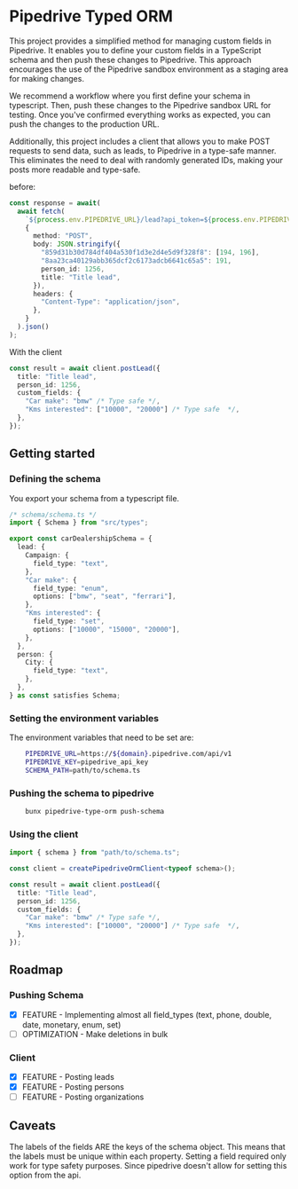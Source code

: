 # Pipedrive Typed ORM

This project provides a simplified method for managing custom fields in Pipedrive. It enables you to define your custom fields in a TypeScript schema and then push these changes to Pipedrive. This approach encourages the use of the Pipedrive sandbox environment as a staging area for making changes.

We recommend a workflow where you first define your schema in typescript. Then, push these changes to the Pipedrive sandbox URL for testing. Once you've confirmed everything works as expected, you can push the changes to the production URL.

Additionally, this project includes a client that allows you to make POST requests to send data, such as leads, to Pipedrive in a type-safe manner. This eliminates the need to deal with randomly generated IDs, making your posts more readable and type-safe.

before:

```ts
const response = await(
  await fetch(
    `${process.env.PIPEDRIVE_URL}/lead?api_token=${process.env.PIPEDRIVE_KEY}`,
    {
      method: "POST",
      body: JSON.stringify({
        "859d31b30d784df404a530f1d3e2d4e5d9f328f8": [194, 196],
        "8aa23ca40129abb365dcf2c6173adcb6641c65a5": 191,
        person_id: 1256,
        title: "Title lead",
      }),
      headers: {
        "Content-Type": "application/json",
      },
    }
  ).json()
);
```

With the client

```ts
const result = await client.postLead({
  title: "Title lead",
  person_id: 1256,
  custom_fields: {
    "Car make": "bmw" /* Type safe */,
    "Kms interested": ["10000", "20000"] /* Type safe  */,
  },
});
```

## Getting started

### Defining the schema

You export your schema from a typescript file.

```ts
/* schema/schema.ts */
import { Schema } from "src/types";

export const carDealershipSchema = {
  lead: {
    Campaign: {
      field_type: "text",
    },
    "Car make": {
      field_type: "enum",
      options: ["bmw", "seat", "ferrari"],
    },
    "Kms interested": {
      field_type: "set",
      options: ["10000", "15000", "20000"],
    },
  },
  person: {
    City: {
      field_type: "text",
    },
  },
} as const satisfies Schema;
```

### Setting the environment variables

The environment variables that need to be set are:

```sh
    PIPEDRIVE_URL=https://${domain}.pipedrive.com/api/v1
    PIPEDRIVE_KEY=pipedrive_api_key
    SCHEMA_PATH=path/to/schema.ts
```

### Pushing the schema to pipedrive

```sh
    bunx pipedrive-type-orm push-schema
```

### Using the client

```ts
import { schema } from "path/to/schema.ts";

const client = createPipedriveOrmClient<typeof schema>();

const result = await client.postLead({
  title: "Title lead",
  person_id: 1256,
  custom_fields: {
    "Car make": "bmw" /* Type safe */,
    "Kms interested": ["10000", "20000"] /* Type safe  */,
  },
});
```

## Roadmap

### Pushing Schema

- [x] FEATURE - Implementing almost all field_types (text, phone, double, date, monetary, enum, set)
- [ ] OPTIMIZATION - Make deletions in bulk

### Client

- [x] FEATURE - Posting leads
- [x] FEATURE - Posting persons
- [ ] FEATURE - Posting organizations

## Caveats

The labels of the fields ARE the keys of the schema object. This means that the labels must be unique within each property.
Setting a field required only work for type safety purposes. Since pipedrive doesn't allow for setting this option from the api.
